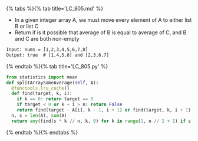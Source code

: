 {% tabs %}{% tab title='LC_805.md' %}

* In a given integer array A, we must move every element of A to either list B or list C
* Return if is it possible that average of B is equal to average of C, and B and C are both non-empty

```txt
Input: nums = [1,2,3,4,5,6,7,8]
Output: true  # [1,4,5,8] and [2,3,6,7]
```

{% endtab %}{% tab title='LC_805.py' %}

```py
from statistics import mean
def splitArraySameAverage(self, A):
  @functools.lru_cache()
  def find(target, k, i):
    if k == 0: return target == 0
    if target < 0 or k + i > n: return False
    return find(target - A[i], k - 1, i + 1) or find(target, k, i + 1)
  n, s = len(A), sum(A)
  return any(find(s * k // n, k, 0) for k in range(1, n // 2 + 1) if s * k % n == 0)
```

{% endtab %}{% endtabs %}
